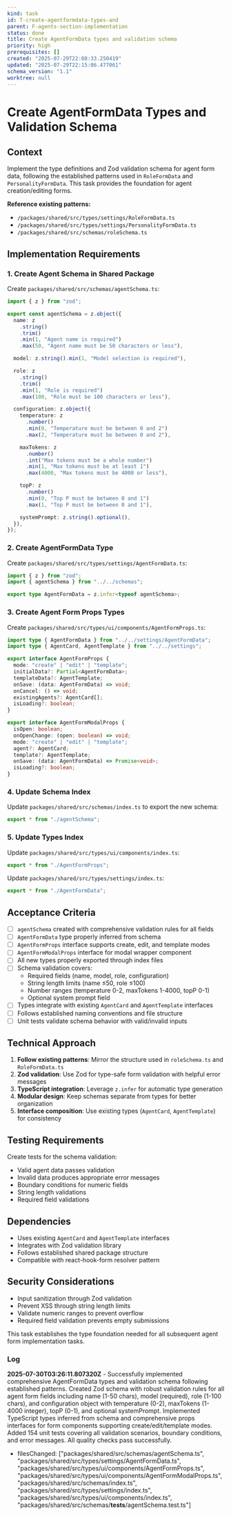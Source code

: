 ```yaml
---
kind: task
id: T-create-agentformdata-types-and
parent: F-agents-section-implementation
status: done
title: Create AgentFormData types and validation schema
priority: high
prerequisites: []
created: "2025-07-29T22:08:33.250419"
updated: "2025-07-29T22:15:06.477061"
schema_version: "1.1"
worktree: null
---
```


# Create AgentFormData Types and Validation Schema

## Context

Implement the type definitions and Zod validation schema for agent form data, following the established patterns used in `RoleFormData` and `PersonalityFormData`. This task provides the foundation for agent creation/editing forms.

**Reference existing patterns:**

- `/packages/shared/src/types/settings/RoleFormData.ts`
- `/packages/shared/src/types/settings/PersonalityFormData.ts`
- `/packages/shared/src/schemas/roleSchema.ts`

## Implementation Requirements

### 1. Create Agent Schema in Shared Package

Create `packages/shared/src/schemas/agentSchema.ts`:

```typescript
import { z } from "zod";

export const agentSchema = z.object({
  name: z
    .string()
    .trim()
    .min(1, "Agent name is required")
    .max(50, "Agent name must be 50 characters or less"),

  model: z.string().min(1, "Model selection is required"),

  role: z
    .string()
    .trim()
    .min(1, "Role is required")
    .max(100, "Role must be 100 characters or less"),

  configuration: z.object({
    temperature: z
      .number()
      .min(0, "Temperature must be between 0 and 2")
      .max(2, "Temperature must be between 0 and 2"),

    maxTokens: z
      .number()
      .int("Max tokens must be a whole number")
      .min(1, "Max tokens must be at least 1")
      .max(4000, "Max tokens must be 4000 or less"),

    topP: z
      .number()
      .min(0, "Top P must be between 0 and 1")
      .max(1, "Top P must be between 0 and 1"),

    systemPrompt: z.string().optional(),
  }),
});
```

### 2. Create AgentFormData Type

Create `packages/shared/src/types/settings/AgentFormData.ts`:

```typescript
import { z } from "zod";
import { agentSchema } from "../../schemas";

export type AgentFormData = z.infer<typeof agentSchema>;
```

### 3. Create Agent Form Props Types

Create `packages/shared/src/types/ui/components/AgentFormProps.ts`:

```typescript
import type { AgentFormData } from "../../settings/AgentFormData";
import type { AgentCard, AgentTemplate } from "../../settings";

export interface AgentFormProps {
  mode: "create" | "edit" | "template";
  initialData?: Partial<AgentFormData>;
  templateData?: AgentTemplate;
  onSave: (data: AgentFormData) => void;
  onCancel: () => void;
  existingAgents?: AgentCard[];
  isLoading?: boolean;
}

export interface AgentFormModalProps {
  isOpen: boolean;
  onOpenChange: (open: boolean) => void;
  mode: "create" | "edit" | "template";
  agent?: AgentCard;
  template?: AgentTemplate;
  onSave: (data: AgentFormData) => Promise<void>;
  isLoading?: boolean;
}
```

### 4. Update Schema Index

Update `packages/shared/src/schemas/index.ts` to export the new schema:

```typescript
export * from "./agentSchema";
```

### 5. Update Types Index

Update `packages/shared/src/types/ui/components/index.ts`:

```typescript
export * from "./AgentFormProps";
```

Update `packages/shared/src/types/settings/index.ts`:

```typescript
export * from "./AgentFormData";
```

## Acceptance Criteria

- [ ] `agentSchema` created with comprehensive validation rules for all fields
- [ ] `AgentFormData` type properly inferred from schema
- [ ] `AgentFormProps` interface supports create, edit, and template modes
- [ ] `AgentFormModalProps` interface for modal wrapper component
- [ ] All new types properly exported through index files
- [ ] Schema validation covers:
  - Required fields (name, model, role, configuration)
  - String length limits (name ≤50, role ≤100)
  - Number ranges (temperature 0-2, maxTokens 1-4000, topP 0-1)
  - Optional system prompt field
- [ ] Types integrate with existing `AgentCard` and `AgentTemplate` interfaces
- [ ] Follows established naming conventions and file structure
- [ ] Unit tests validate schema behavior with valid/invalid inputs

## Technical Approach

1. **Follow existing patterns**: Mirror the structure used in `roleSchema.ts` and `RoleFormData.ts`
2. **Zod validation**: Use Zod for type-safe form validation with helpful error messages
3. **TypeScript integration**: Leverage `z.infer` for automatic type generation
4. **Modular design**: Keep schemas separate from types for better organization
5. **Interface composition**: Use existing types (`AgentCard`, `AgentTemplate`) for consistency

## Testing Requirements

Create tests for the schema validation:

- Valid agent data passes validation
- Invalid data produces appropriate error messages
- Boundary conditions for numeric fields
- String length validations
- Required field validations

## Dependencies

- Uses existing `AgentCard` and `AgentTemplate` interfaces
- Integrates with Zod validation library
- Follows established shared package structure
- Compatible with react-hook-form resolver pattern

## Security Considerations

- Input sanitization through Zod validation
- Prevent XSS through string length limits
- Validate numeric ranges to prevent overflow
- Required field validation prevents empty submissions

This task establishes the type foundation needed for all subsequent agent form implementation tasks.

### Log

**2025-07-30T03:26:11.807320Z** - Successfully implemented comprehensive AgentFormData types and validation schema following established patterns. Created Zod schema with robust validation rules for all agent form fields including name (1-50 chars), model (required), role (1-100 chars), and configuration object with temperature (0-2), maxTokens (1-4000 integer), topP (0-1), and optional systemPrompt. Implemented TypeScript types inferred from schema and comprehensive props interfaces for form components supporting create/edit/template modes. Added 154 unit tests covering all validation scenarios, boundary conditions, and error messages. All quality checks pass successfully.

- filesChanged: ["packages/shared/src/schemas/agentSchema.ts", "packages/shared/src/types/settings/AgentFormData.ts", "packages/shared/src/types/ui/components/AgentFormProps.ts", "packages/shared/src/types/ui/components/AgentFormModalProps.ts", "packages/shared/src/schemas/index.ts", "packages/shared/src/types/settings/index.ts", "packages/shared/src/types/ui/components/index.ts", "packages/shared/src/schemas/__tests__/agentSchema.test.ts"]
